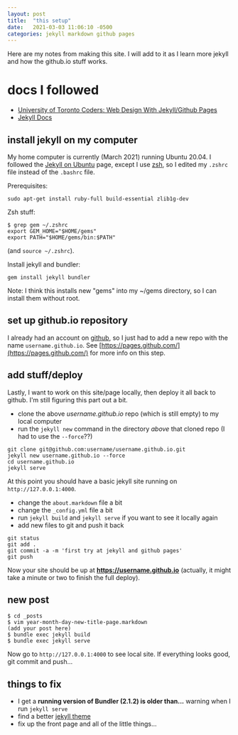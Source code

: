 ```yaml
---
layout: post
title:  "this setup"
date:   2021-03-03 11:06:10 -0500
categories: jekyll markdown github pages
---
```

Here are my notes from making this site. I will
add to it as I learn more jekyll and how the
github.io stuff works.

# docs I followed

- [University of Toronto Coders: Web Design With Jekyll/Github Pages][utc] 
- [Jekyll Docs][jekyll]

## install jekyll on my computer

My home computer is currently (March 2021) running Ubuntu 20.04.
I followed the [Jekyll on Ubuntu](https://jekyllrb.com/docs/installation/ubuntu/)
page, except I use [zsh](https://ohmyz.sh/), 
so I edited my `.zshrc` file instead of the `.bashrc` file.

Prerequisites:

```
sudo apt-get install ruby-full build-essential zlib1g-dev
```

Zsh stuff:

```
$ grep gem ~/.zshrc
export GEM_HOME="$HOME/gems"
export PATH="$HOME/gems/bin:$PATH"
```

(and `source ~/.zshrc`).

Install jekyll and bundler:

```
gem install jekyll bundler
```

Note: I think this installs new "gems" into my ~/gems directory, so I can
install them without root.

## set up github.io repository

I already had an account on [github](https://github.com), so I just had
to add a new repo with the name `username.github.io`. See 
[https://pages.github.com/](https://pages.github.com/) for more info on this step.

## add stuff/deploy

Lastly, I want to work on this site/page locally, then deploy it all
back to github. I'm still figuring this part out a bit.

- clone the above *username.github.io* repo (which is still empty) to my local computer
- run the `jekyll new` command in the directory *above* that cloned repo (I had to use the `--force`??)

```
git clone git@github.com:username/username.github.io.git
jekyll new username.github.io --force
cd username.github.io
jekyll serve
```

At this point you should have a basic jekyll site running on `http://127.0.0.1:4000`.

- change the `about.markdown` file a bit
- change the `_config.yml` file a bit
- run `jekyll build` and `jekyll serve` if you want to see it locally again
- add new files to git and push it back

```
git status
git add .
git commit -a -m 'first try at jekyll and github pages'
git push
```

Now your site should be up at **https://username.github.io** (actually, it might
take a minute or two to finish the full deploy).

## new post

```
$ cd _posts
$ vim year-month-day-new-title-page.markdown
(add your post here)
$ bundle exec jekyll build
$ bundle exec jekyll serve
```

Now go to `http://127.0.0.1:4000` to see local site.
If everything looks good, git commit and push...


## things to fix

- I get a **running version of Bundler (2.1.2) is older than...** warning when I run `jekyll serve`
- find a better [jekyll theme](https://github.com/aterenin/minima-reboot)
- fix up the front page and all of the little things...


[utc]: https://uoftcoders.github.io/studyGroup/lessons/misc/jekyll-ghpages/lesson/
[jekyll]: https://jekyllrb.com/docs/

